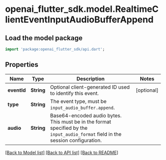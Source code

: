 # openai_flutter_sdk.model.RealtimeClientEventInputAudioBufferAppend

## Load the model package
```dart
import 'package:openai_flutter_sdk/api.dart';
```

## Properties
Name | Type | Description | Notes
------------ | ------------- | ------------- | -------------
**eventId** | **String** | Optional client-generated ID used to identify this event. | [optional] 
**type** | **String** | The event type, must be `input_audio_buffer.append`. | 
**audio** | **String** | Base64-encoded audio bytes. This must be in the format specified by the  `input_audio_format` field in the session configuration.  | 

[[Back to Model list]](../README.md#documentation-for-models) [[Back to API list]](../README.md#documentation-for-api-endpoints) [[Back to README]](../README.md)


